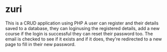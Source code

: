 # zuri
This is a CRUD application using PHP
A user can register and their details saved to a database, they can loginusing the registered details, add a new course if the login is successful
they can reset their password too. The email is checked to see if it exists and if it does, they're redirected to a new page to fill in their new password.
